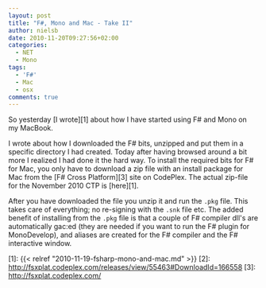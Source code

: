 ```yaml
---
layout: post
title: "F#, Mono and Mac - Take II"
author: nielsb
date: 2010-11-20T09:27:56+02:00
categories:
  - NET
  - Mono
tags:
  - 'F#'
  - Mac
  - osx
comments: true
---
```


So yesterday [I wrote][1] about how I have started using F# and Mono on my MacBook.

I wrote about how I downloaded the F# bits, unzipped and put them in a specific directory I had created. Today after having browsed around a bit more I realized I had done it the hard way. To install the required bits for F# for Mac, you only have to download a zip file with an install package for Mac from the [F# Cross Platform][3] site on CodePlex. The actual zip-file for the November 2010 CTP is [here][1].

After you have downloaded the file you unzip it and run the `.pkg` file. This takes care of everything; no re-signing with the `.snk` file etc. The added benefit of installing from the `.pkg` file is that a couple of F# compiler dll's are automatically gac:ed (they are needed if you want to run the F# plugin for MonoDevelop), and aliases are created for the F# compiler and the F# interactive window.


[1]: {{< relref "2010-11-19-fsharp-mono-and-mac.md" >}}
[2]: http://fsxplat.codeplex.com/releases/view/55463#DownloadId=166558
[3]: http://fsxplat.codeplex.com/

